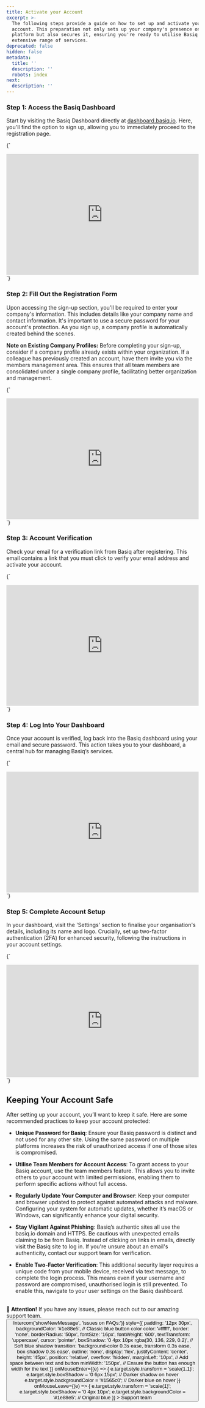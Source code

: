 ```yaml
---
title: Activate your Account
excerpt: >-
  The following steps provide a guide on how to set up and activate your Basiq
  account. This preparation not only sets up your company's presence on the
  platform but also secures it, ensuring you're ready to utilise Basiq's
  extensive range of services.
deprecated: false
hidden: false
metadata:
  title: ''
  description: ''
  robots: index
next:
  description: ''
---
```

### Step 1: Access the Basiq Dashboard

Start by visiting the Basiq Dashboard directly at [dashboard.basiq.io](https://dashboard.basiq.io). Here, you'll find the option to sign up, allowing you to immediately proceed to the registration page.

<HTMLBlock>{`
<div style="position: relative; padding-bottom: calc(54.55861070911722% + 41px); height: 0; width: 100%;"><iframe src="https://demo.arcade.software/zTaAEuzoNYTom6qJRvat?embed" title="Basiq Dashboard | Activate your Account" frameborder="0" loading="lazy" webkitallowfullscreen mozallowfullscreen allowfullscreen allow="clipboard-write" style="position: absolute; top: 0; left: 0; width: 100%; height: 100%;color-scheme: light;"></iframe></div>
`}</HTMLBlock>

### Step 2: Fill Out the Registration Form

Upon accessing the sign-up section, you'll be required to enter your company's information. This includes details like your company name and contact information. It's important to use a secure password for your account's protection. As you sign up, a company profile is automatically created behind the scenes.

**Note on Existing Company Profiles:** Before completing your sign-up, consider if a company profile already exists within your organization. If a colleague has previously created an account, have them invite you via the members management area. This ensures that all team members are consolidated under a single company profile, facilitating better organization and management.

<HTMLBlock>{`
<div style="position: relative; padding-bottom: calc(54.55861070911722% + 41px); height: 0; width: 100%;"><iframe src="https://demo.arcade.software/289dlTqgvgcfKy1uKNP3?embed" title="Basiq - Registration Form" frameborder="0" loading="lazy" webkitallowfullscreen mozallowfullscreen allowfullscreen allow="clipboard-write" style="position: absolute; top: 0; left: 0; width: 100%; height: 100%;color-scheme: light;"></iframe></div>
`}</HTMLBlock>

### Step 3: Account Verification

Check your email for a verification link from Basiq after registering. This email contains a link that you must click to verify your email address and activate your account.

<HTMLBlock>{`
<div style="position: relative; padding-bottom: calc(54.55861070911722% + 41px); height: 0; width: 100%;"><iframe src="https://demo.arcade.software/6NBdW3y5d2CMiWHbJ8JS?embed" title="Basiq - Account Verification" frameborder="0" loading="lazy" webkitallowfullscreen mozallowfullscreen allowfullscreen allow="clipboard-write" style="position: absolute; top: 0; left: 0; width: 100%; height: 100%;color-scheme: light;"></iframe></div>
`}</HTMLBlock>

### Step 4: Log Into Your Dashboard

Once your account is verified, log back into the Basiq dashboard using your email and secure password. This action takes you to your dashboard, a central hub for managing Basiq’s services.

<HTMLBlock>{`
<div style="position: relative; padding-bottom: calc(54.55861070911722% + 41px); height: 0; width: 100%;"><iframe src="https://demo.arcade.software/fz3oQDFuivaJDZmeNcBz?embed" title="Basiq - Log Into Your Dashboard" frameborder="0" loading="lazy" webkitallowfullscreen mozallowfullscreen allowfullscreen allow="clipboard-write" style="position: absolute; top: 0; left: 0; width: 100%; height: 100%;color-scheme: light;"></iframe></div>
`}</HTMLBlock>

### Step 5: Complete Account Setup

In your dashboard, visit the 'Settings' section to finalise your organisation's details, including its name and logo. Crucially, set up two-factor authentication (2FA) for enhanced security, following the instructions in your account settings.

<HTMLBlock>{`
<div style="position: relative; padding-bottom: calc(50.161117078410314% + 41px); height: 0; width: 100%;"><iframe src="https://demo.arcade.software/dovS6GmzDt1tXBDnsdPe?embed" title="Basiq - 2FA " frameborder="0" loading="lazy" webkitallowfullscreen mozallowfullscreen allowfullscreen allow="clipboard-write" style="position: absolute; top: 0; left: 0; width: 100%; height: 100%;color-scheme: light;"></iframe></div>
`}</HTMLBlock>

## Keeping Your Account Safe

After setting up your account, you’ll want to keep it safe. Here are some recommended practices to keep your account protected:

* **Unique Password for Basiq**: Ensure your Basiq password is distinct and not used for any other site. Using the same password on multiple platforms increases the risk of unauthorized access if one of those sites is compromised.

* **Utilise Team Members for Account Access**: To grant access to your Basiq account, use the team members feature. This allows you to invite others to your account with limited permissions, enabling them to perform specific actions without full access.

* **Regularly Update Your Computer and Browser**: Keep your computer and browser updated to protect against automated attacks and malware. Configuring your system for automatic updates, whether it’s macOS or Windows, can significantly enhance your digital security.

* **Stay Vigilant Against Phishing**: Basiq’s authentic sites all use the basiq.io domain and HTTPS. Be cautious with unexpected emails claiming to be from Basiq. Instead of clicking on links in emails, directly visit the Basiq site to log in. If you're unsure about an email's authenticity, contact our support team for verification.

* **Enable Two-Factor Verification**: This additional security layer requires a unique code from your mobile device, received via text message, to complete the login process. This means even if your username and password are compromised, unauthorised login is still prevented. To enable this, navigate to your user settings on the Basiq dashboard.

<br />

<div
  style={{
    border: "2px solid #4e9ccf", // Classic blue border
    borderRadius: "8px",
    backgroundColor: "#e3f2fd", // Light blue background (cascade effect)
    padding: "16px",
    margin: "16px 0",
    fontFamily: "Arial, sans-serif",
    color: "#333", // Dark text for readability
  }}
>
  <strong style={{ color: "#1e88e5" }}>📢 Attention!</strong> If you have any issues, please reach out to our amazing support team.

  <div style={{ display: 'flex', alignItems: 'center' }}>
    <button
      onClick={() => Intercom('showNewMessage', 'issues on FAQs:')}
      style={{
        padding: '12px 30px',
        backgroundColor: '#1e88e5', // Classic blue button color
        color: '#ffffff',
        border: 'none',
        borderRadius: '50px',
        fontSize: '16px',
        fontWeight: '600',
        textTransform: 'uppercase',
        cursor: 'pointer',
        boxShadow: '0 4px 10px rgba(30, 136, 229, 0.2)', // Soft blue shadow
        transition: 'background-color 0.3s ease, transform 0.3s ease, box-shadow 0.3s ease',
        outline: 'none',
        display: 'flex',
        justifyContent: 'center',
        height: '45px',
        position: 'relative',
        overflow: 'hidden',
        marginLeft: '10px', // Add space between text and button
        minWidth: '150px', // Ensure the button has enough width for the text
      }}
      onMouseEnter={(e) => {
        e.target.style.transform = 'scale(1.1)';
        e.target.style.boxShadow = '0 6px 15px'; // Darker shadow on hover
        e.target.style.backgroundColor = '#1565c0'; // Darker blue on hover
      }}
      onMouseLeave={(e) => {
        e.target.style.transform = 'scale(1)';
        e.target.style.boxShadow = '0 4px 10px';
        e.target.style.backgroundColor = '#1e88e5'; // Original blue
      }}
    >
      Support team
    </button>
  </div>
</div>